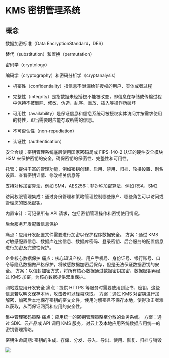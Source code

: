 # KMS 密钥管理系统

## 概念

数据加密标准（Data EncryptionStandard，DES）

替代（substitution）和置换（permutation）

密码学（cryptology）

编码学（cryptography）和密码分析学（cryptanalysis）

- 机密性（confidentiality）指信息不泄漏给非授权的用户、实体或者过程

- 完整性（integrity）是指数据未经授权不能被改变，即信息在存储或传输过程中保持不被删除、修改、伪造、乱序、重放、插入等操作所破坏

- 可用性（availability）是保证信息和信息系统可被授权实体访问并按需求使用的特性，即当需要时应能存取所需的信息。

- 不可否认性（non-repudiation）

- 认证性（authentication）



安全合规：密钥管理系统底层使用国家密码局或 FIPS-140-2 认证的硬件安全模块 HSM 来保护密钥的安全，确保密钥的保密性、完整性和可用性。

托管：提供丰富的管理功能，例如密钥创建、启用、禁用、归档、轮换设置、别名设置、查看密钥详情、修改相关信息等

支持对称加密算法，例如 SM4，AES256；非对称加密算法，例如 RSA，SM2

访问权限管理集成：通过身份管理和策略管理控制哪些账户、哪些角色可以访问或管理您的敏感密钥。

内置审计：可记录所有 API 请求，包括密钥管理操作和密钥使用情况。



后台服务开发配置信息保护

痛点：应用开发配置文件需要进行加密以保护程序数据安全。
方案：通过 KMS 对敏感配置信息、数据库连接信息、数据库密码、登录密钥、后台服务的配置信息进行加密及完整性保护。



企业核心数据保护
痛点：核心知识产权、用户手机号、身份证号、银行账号、口令等隐私数据做严格保护，将敏感数据加密后保存，但是无法保证数据密钥的安全。
方案：以信封加密方式，将所有核心数据通过数据密钥加密，数据密钥再经过 KMS 加密，为核心数据提供双重保护。



网站或应用开发安全
痛点：提供 HTTPS 等服务时需要使用到证书、密钥，这些信息若以明文保存本地，攻击者可以轻易获取。
方案：通过 KMS 对密钥进行加解密，加密后本地保存密钥的密文文件，使用时解密且不保存本地，使得攻击者难以获取，从而保证网页和应用的安全性。



集中管理密码策略
痛点：应用统一的密钥管理策略至分散的业务系统。
方案：通过 SDK、云产品或 API 调用 KMS 服务，对云上及本地应用系统数据应用统一的密钥管理策略。



密钥生命周期: 密钥的生成、存储、分发、导入、导出、使用、恢复、归档与销毁



![](https://img.codekissyoung.com/2021/02/18/3ff14fedc2f476f29d41f9468ce29c46.jpg)











